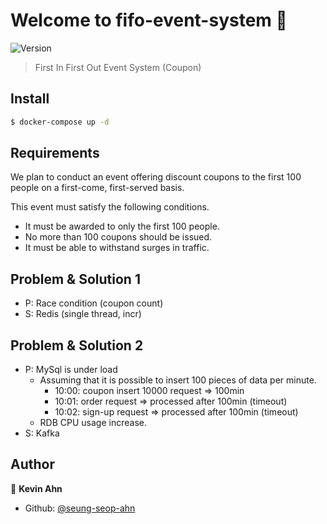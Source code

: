 # Welcome to fifo-event-system 👋
![Version](https://img.shields.io/badge/version-0.0.0-blue.svg?cacheSeconds=2592000)

> First In First Out Event System (Coupon)

## Install

```sh
$ docker-compose up -d
```

## Requirements


We plan to conduct an event offering discount coupons to the first 100 people on a first-come, first-served basis.

This event must satisfy the following conditions.

- It must be awarded to only the first 100 people.
- No more than 100 coupons should be issued.
- It must be able to withstand surges in traffic.

## Problem & Solution 1

- P: Race condition (coupon count)
- S: Redis (single thread, incr)

## Problem & Solution 2

- P: MySql is under load
  - Assuming that it is possible to insert 100 pieces of data per minute.
    - 10:00: coupon insert 10000 request => 100min
    - 10:01: order request => processed after 100min (timeout)
    - 10:02: sign-up request => processed after 100min (timeout)
  - RDB CPU usage increase.
- S: Kafka

## Author

👤 **Kevin Ahn**

* Github: [@seung-seop-ahn](https://github.com/seung-seop-ahn)
